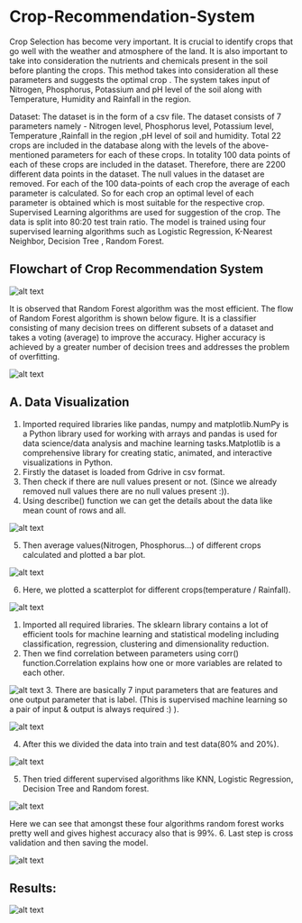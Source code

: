 # Crop-Recommendation-System

Crop Selection has become very important. It is crucial to identify crops that go well with the weather and atmosphere of the land. It is also important to take into consideration the nutrients and chemicals present in the soil before planting the crops. This method takes into consideration all these parameters and suggests the optimal crop . The system takes input of Nitrogen, Phosphorus, Potassium and pH level of the soil along with Temperature, Humidity and Rainfall in the region.

Dataset: The dataset is in the form of a csv file. The dataset consists of 7 parameters namely - Nitrogen level, Phosphorus level, Potassium level, Temperature ,Rainfall in the region ,pH level of soil and humidity. Total 22 crops are included in the database along with the levels of the above-mentioned parameters for each of these crops. In totality 100 data points of each of these crops are included in the dataset. Therefore, there are 2200 different data points in the dataset. The null values in the dataset are removed. For each of the 100 data-points of each crop the average of each parameter is calculated. So for each crop an optimal level of each parameter is obtained which is most suitable for the respective crop. Supervised Learning algorithms are used for suggestion of the crop. The data is split into 80:20 test train ratio. The model is trained using four supervised learning algorithms such as Logistic Regression, K-Nearest Neighbor, Decision Tree , Random Forest.

## Flowchart of Crop Recommendation System
![alt text](https://github.com/Sameer-Karoshi/Crop-Recommendation-System/blob/main/Crop%20Recommendation%20System.png)

It is observed that Random Forest algorithm was the most efficient. The flow of Random Forest algorithm is shown below figure. It is a classifier consisting of many decision trees on different subsets of a dataset and takes a voting (average) to improve the accuracy. Higher accuracy is achieved by a greater number of decision trees and addresses the problem of overfitting.

![alt text](https://github.com/Sameer-Karoshi/eFarma/blob/master/Crop%20Recommendation%20using%20RF.PNG)

## A. Data Visualization

1. Imported required libraries like pandas, numpy and matplotlib.NumPy is a Python library used for working with arrays and pandas is used for data science/data analysis and machine learning tasks.Matplotlib is a comprehensive library for creating static, animated, and interactive visualizations in Python.
2. Firstly the dataset is loaded from Gdrive in csv format. 
3. Then check if there are null values present or not. (Since we already removed null values there are no null values present :)).
4. Using describe() function we can get the details about the data like mean count of rows and all.

![alt text](https://github.com/Sameer-Karoshi/Crop-Recommendation-System/blob/main/Statistics.PNG)

5. Then average values(Nitrogen, Phosphorus…) of different crops calculated and plotted a bar plot.

![alt text](https://github.com/Sameer-Karoshi/Crop-Recommendation-System/blob/main/Average%20Values%20of%20Diffrent%20Crops.PNG)

6. Here, we plotted a scatterplot for different crops(temperature / Rainfall). 

![alt text](https://github.com/Sameer-Karoshi/Crop-Recommendation-System/blob/main/ScatterPlot%20of%20Different%20Crops(Temp%20Vs%20Rainfall).PNG)

1. Imported all required libraries. The sklearn library contains a lot of efficient tools for machine learning and statistical modeling including classification, regression, clustering and dimensionality reduction.
2. Then we find correlation between parameters using corr() function.Correlation explains how one or more variables are related to each other.

![alt text](https://github.com/Sameer-Karoshi/Crop-Recommendation-System/blob/main/Correlation.PNG)
3. There are basically 7 input parameters that are features and one output parameter that is label. (This is supervised machine learning so a pair of input & output is always required :) ).

![alt text](https://github.com/Sameer-Karoshi/Crop-Recommendation-System/blob/main/Features%20and%20Label.PNG)

4. After this we divided the data into train and test data(80% and 20%).

![alt text](https://github.com/Sameer-Karoshi/Crop-Recommendation-System/blob/main/Train%20%26%20Test.PNG)

5. Then tried different supervised  algorithms like KNN, Logistic Regression, Decision Tree and Random forest.

![alt text](https://github.com/Sameer-Karoshi/Crop-Recommendation-System/blob/main/Algorithms.PNG)

Here we can see that amongst these four algorithms random forest works pretty well and gives highest accuracy also that is 99%.
6. Last step is cross validation and then saving the model.  

![alt text](https://github.com/Sameer-Karoshi/Crop-Recommendation-System/blob/main/Cross%20Validation%20%26%20saving%20the%20model.PNG)

## Results:

![alt text](https://github.com/Sameer-Karoshi/Crop-Recommendation-System/blob/main/Results.PNG)
 

